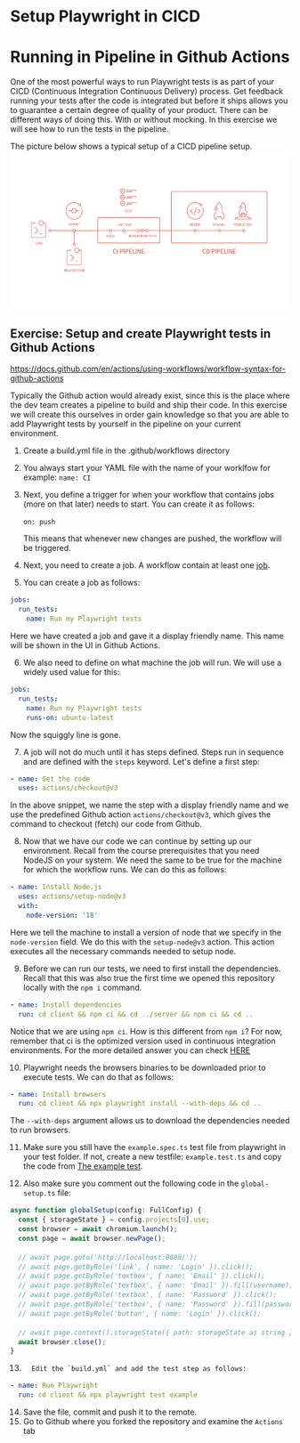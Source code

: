 # Setup Playwright in CICD

# Running in Pipeline in Github Actions

One of the most powerful ways to run Playwright tests is as part of your CICD (Continuous Integration Continuous Delivery) process. Get feedback running your tests after the code is integrated but before it ships allows you to guarantee a certain degree of quality of your product.
There can be different ways of doing this. With or without mocking. In this exercise we will see how to run the tests in the pipeline.

The picture below shows a typical setup of a CICD pipeline setup.
![Exercise1specfile](./images/cicd.png 'CICD overview')

## Exercise: Setup and create Playwright tests in Github Actions

https://docs.github.com/en/actions/using-workflows/workflow-syntax-for-github-actions

Typically the Github action would already exist, since this is the place where the dev team creates a pipeline to build and ship their code. In this exercise we will create this ourselves in order gain knowledge so that you are able to add Playwright tests by yourself in the pipeline on your current environment.

1. Create a build.yml file in the .github/workflows directory
2. You always start your YAML file with the name of your worklfow for example: `name: CI`
3. Next, you define a trigger for when your workflow that contains jobs (more on that later) needs to start.
   You can create it as follows:

   `on: push`

   This means that whenever new changes are pushed, the workflow will be triggered.

4. Next, you need to create a job. A workflow contain at least one [job](https://docs.github.com/en/actions/using-workflows/workflow-syntax-for-github-actions#jobs).
5. You can create a job as follows:

```yaml
jobs:
  run_tests:
    name: Run my Playwright tests
```

Here we have created a job and gave it a display friendly name. This name will be shown in the UI in Github Actions.

6. We also need to define on what machine the job will run. We will use a widely used value for this:

```yaml
jobs:
  run_tests:
    name: Run my Playwright tests
    runs-on: ubuntu-latest
```

Now the squiggly line is gone.

7. A job will not do much until it has steps defined. Steps run in sequence and are defined with the `steps` keyword. Let's define a first step:

```yaml
- name: Get the code
  uses: actions/checkout@v3
```

In the above snippet, we name the step with a display friendly name and we use the predefined Github action `actions/checkout@v3`, which gives the command to checkout (fetch) our code from Github.

8. Now that we have our code we can continue by setting up our environment. Recall from the course prerequisites that you need NodeJS on your system. We need the same to be true for the machine for which the workflow runs. We can do this as follows:

```yaml
- name: Install Node.js
  uses: actions/setup-node@v3
  with:
    node-version: '18'
```

Here we tell the machine to install a version of node that we specify in the `node-version` field. We do this with the `setup-node@v3` action. This action executes all the necessary commands needed to setup node.

9.  Before we can run our tests, we need to first install the dependencies. Recall that this was also true the first time we opened this repository locally with the `npm i` command.

```yaml
- name: Install dependencies
  run: cd client && npm ci && cd ../server && npm ci && cd ..
```

Notice that we are using `npm ci`. How is this different from `npm i`? For now, remember that ci is the optimized version used in continuous integration environments. For the more detailed answer you can check [HERE](https://docs.npmjs.com/cli/v9/commands/npm-ci#description)

10.  Playwright needs the browsers binaries to be downloaded prior to execute tests. We can do that as follows:

```yaml
- name: Install browsers
  run: cd client && npx playwright install --with-deps && cd ..
```

The `--with-deps` argument allows us to download the dependencies needed to run browsers.

11.  Make sure you still have the `example.spec.ts` test file from playwright in your test folder. If not, create a new testfile: `example.test.ts` and copy the code from [The example test](https://playwright.dev/docs/writing-tests#the-example-test).

12. Also make sure you comment out the following code in the `global-setup.ts` file:
```typescript
async function globalSetup(config: FullConfig) {
  const { storageState } = config.projects[0].use;
  const browser = await chromium.launch();
  const page = await browser.newPage();

  // await page.goto('http://localhost:8080/');
  // await page.getByRole('link', { name: 'Login' }).click();
  // await page.getByRole('textbox', { name: 'Email' }).click();
  // await page.getByRole('textbox', { name: 'Email' }).fill(username);
  // await page.getByRole('textbox', { name: 'Password' }).click();
  // await page.getByRole('textbox', { name: 'Password' }).fill(password);
  // await page.getByRole('button', { name: 'Login' }).click();

  // await page.context().storageState({ path: storageState as string });
  await browser.close();
}
```    

13.       Edit the `build.yml` and add the test step as follows:

```yaml
- name: Run Playwright
  run: cd client && npx playwright test example
```

14.   Save the file, commit and push it to the remote.
15.   Go to Github where you forked the repository and examine the `Actions` tab